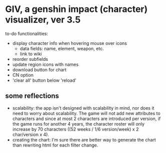 # GIV, a genshin impact (character) visualizer, ver 3.5

to-do functionalities: 
- display character info when hovering mouse over icons
  - data fields: name, element, weapon, etc. 
  - link to wiki
- reorder subfields
- update region icons with names
- download button for chart
- CN option
- 'clear all' button below 'reload'


## some reflections
- scalability: the app isn't designed with scalability in mind, nor does it need to worry about scalability. The game will not add new attributes to characters and since at most 2 characters are introduced per version, if the game runs for another 4 years, the character roster will only increase by 70 characters ((52 weeks / 1/6 version/week) x 2 char/version x 4).
- creating the chart: I'm sure there are better way to generate the chart than rewriting html for each filter change. 
